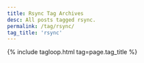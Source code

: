 ```yaml
---
title: Rsync Tag Archives
desc: All posts tagged rsync.
permalink: /tag/rsync/
tag_title: 'rsync'
---
```

{% include tagloop.html tag=page.tag_title %}